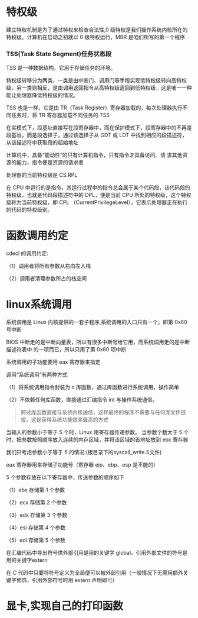 # 特权级
建立特权机制是为了通过特权来检查合法性,0 级特权是我们操作系统内核所在的特权级。计算机在启动之初就以 0 级特权运行，MBR 是咱们所写的第一个程序
### TSS(Task State Segment)任务状态段
TSS 是一种数据结构，它用于存储任务的环境。

特权级转移分为两类，一类是由中断门、调用门等手段实现低特权级转向高特权级，另一类则相反，是由调用返回指令从高特权级返回到低特权级，这是唯一一种能让处理器降低特权级的情况。

TSS 也是一样，它是由 TR（Task Register）寄存器加载的，每次处理器执行不同任务时，将 TR 寄存器加载不同任务的 TSS

在实模式下，段基址直接写在段寄存器中，而在保护模式下，段寄存器中的不再是段基址，而是段选择子，通过该选择子从 GDT 或 LDT 中找到相应的段描述符，从该描述符中获取段的起始地址

计算机中，具备“能动性”的只有计算机指令，只有指令才具备访问、请
求其他资源的能力，指令便是资源的请求者

处理器的当前特权级是 CS.RPL

在 CPU 中运行的是指令，其运行过程中的指令总会属于某个代码段，该代码段的特权级，也就是代码段描述符中的 DPL，便是当前 CPU 所处的特权级，这个特权级称为当前特权级，即 CPL （CurrentPrivilegeLevel），它表示处理器正在执行的代码的特权级别。
# 函数调用约定
cdecl 的调用约定:

（1）调用者将所有参数从右向左入栈

（2）调用者清理参数所占的栈空间
# linux系统调用
系统调用是 Linux 内核提供的一套子程序,系统调用的入口只有一个，即第 0x80 号中断

BIOS 中断走的是中断向量表，所以有很多中断号给它用，而系统调用走的是中断描述符表中
的一项而已，所以只用了第 0x80 项中断

系统调用的子功能要用 eax 寄存器来指定

调用“系统调用”有两种方式

（1）将系统调用指令封装为 c 库函数，通过库函数进行系统调用，操作简单

（2）不依赖任何库函数，直接通过汇编指令 int 与操作系统通信。

>跨过库函数直接与系统内核通信，这样最终的程序不需要与任何库文件链接，这是获得系统功能效率最高的方式

当输入的参数小于等于 5 个时，Linux 用寄存器传递参数。
当参数个数大于 5 个时，把参数按照顺序放入连续的内存区域，并将该区域的首地址放到 ebx 寄存器

我们只考虑参数小于等于 5 的情况:(根目录下的syscall_write.S文件)

eax 寄存器用来存储子功能号（寄存器 eip、ebp、esp 是不能的）

5 个参数存放在以下寄存器中，传送参数的顺序如下

（1）ebx 存储第 1 个参数

（2）ecx 存储第 2 个参数

（3）edx 存储第 3 个参数

（4）esi 存储第 4 个参数

（5）edi 存储第 5 个参数

在汇编代码中导出符号供外部引用是用的关键字 global，引用外部文件的符号是用的关键字extern

在 C 代码中只要将符号定义为全局便可以被外部引用（一般情况下无需用额外关键字修饰，引用外部符号时用 extern 声明即可）
# 显卡,实现自己的打印函数

